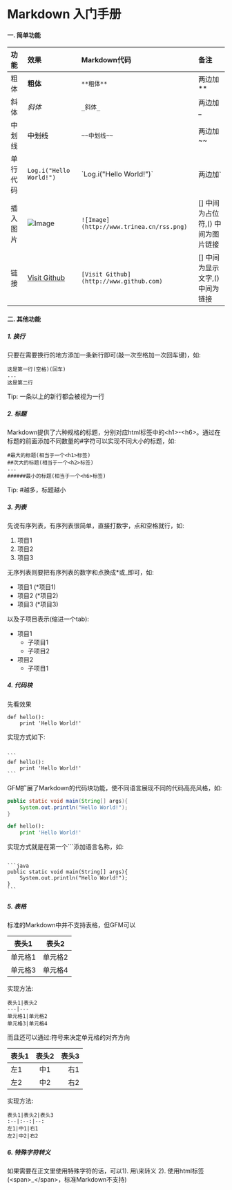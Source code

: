 Markdown 入门手册
==============

#### 一. 简单功能
功能 | 效果 | Markdown代码 | 备注
:--|:--|:--|:--
粗体 | **粗体** | `**粗体**` | 两边加**
斜体 | _斜体_ | `_斜体_` | 两边加_
中划线 | ~~中划线~~ | `~~中划线~~` | 两边加~~
单行代码 | `Log.i("Hello World!")` | \`Log.i("Hello World!")\` | 两边加`
插入图片 | ![Image](http://www.trinea.cn/rss.png)| `![Image](http://www.trinea.cn/rss.png)` | [] 中间为占位符,() 中间为图片链接
链接 | [Visit Github](http://www.github.com) | `[Visit Github](http://www.github.com)` | [] 中间为显示文字,() 中间为链接


#### 二. 其他功能
##### 1. 换行
只要在需要换行的地方添加一条新行即可(敲一次空格加一次回车键)，如:

```
这是第一行(空格)(回车)
...
这是第二行
```

Tip: 一条以上的新行都会被视为一行
##### 2. 标题
Markdown提供了六种规格的标题，分别对应html标签中的&lt;h1&gt;-&lt;h6&gt;。通过在标题的前面添加不同数量的\#字符可以实现不同大小的标题，如:
```
#最大的标题(相当于一个<h1>标签)
##次大的标题(相当于一个<h2>标签)
...
######最小的标题(相当于一个<h6>标签)
```
Tip: \#越多，标题越小 
##### 3. 列表 

先说有序列表，有序列表很简单，直接打数字，点和空格就行，如:

1. 项目1
2. 项目2
3. 项目3 

无序列表则要把有序列表的数字和点换成\*或\_即可，如: 
* 项目1 (\*项目1)
* 项目2 (\*项目2)
* 项目3 (\*项目3) 

以及子项目表示(缩进一个tab): 
* 项目1
    * 子项目1
    * 子项目2
* 项目2
    * 子项目1

##### 4. 代码块
先看效果

```
def hello():
    print 'Hello World!'
```

实现方式如下: 
<pre><code>
```
def hello():
    print 'Hello World!'
```
</code></pre>
GFM扩展了Markdown的代码块功能，使不同语言展现不同的代码高亮风格，如:
    
```java
public static void main(String[] args){
    System.out.println("Hello World!");
}
```
```python
def hello():
    print 'Hello World!'
```
    
实现方式就是在第一个\```添加语言名称，如:
<pre><code>
```java
public static void main(String[] args){
    System.out.println("Hello World!");
}
```
</code></pre>

##### 5. 表格
标准的Markdown中并不支持表格，但GFM可以 

表头1|表头2
---|---
单元格1|单元格2
单元格3|单元格4

实现方法: 
```
表头1|表头2
---|---
单元格1|单元格2
单元格3|单元格4
```
而且还可以通过\:符号来决定单元格的对齐方向

表头1|表头2|表头3
:--|:--:|--:
左1|中1|右1
左2|中2|右2
    
实现方法:
```
表头1|表头2|表头3
:--|:--:|--:
左1|中1|右1
左2|中2|右2
```

##### 6. 特殊字符转义 
如果需要在正文里使用特殊字符的话，可以1). 用\\来转义 2). 使用html标签(&lt;span&gt;\_&lt;/span&gt;，标准Markdown不支持)
